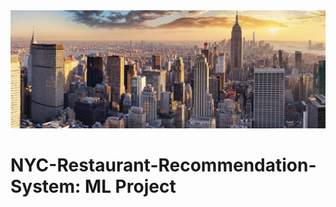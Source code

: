 <img src="banner_locals_NewYork.jpg" alt="NYC Banner">

# NYC-Restaurant-Recommendation-System: ML Project 



